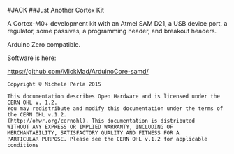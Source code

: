#JACK
##Just Another Cortex Kit

A Cortex-M0+ development kit with an Atmel SAM D21, a USB device port, a regulator, some passives, a programming header, and breakout headers.

Arduino Zero compatible.

Software is here:

https://github.com/MickMad/ArduinoCore-samd/

```
Copyright © Michele Perla 2015

This documentation describes Open Hardware and is licensed under the CERN OHL v. 1.2.
You may redistribute and modify this documentation under the terms of the CERN OHL v.1.2. 
(http://ohwr.org/cernohl). This documentation is distributed
WITHOUT ANY EXPRESS OR IMPLIED WARRANTY, INCLUDING OF
MERCHANTABILITY, SATISFACTORY QUALITY AND FITNESS FOR A
PARTICULAR PURPOSE. Please see the CERN OHL v.1.2 for applicable
conditions
```